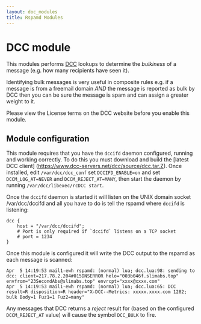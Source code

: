 ```yaml
---
layout: doc_modules
title: Rspamd Modules
---
```

# DCC module

This modules performs [DCC](http://www.dcc-servers.net/dcc/) lookups to determine
the *bulkiness* of a message (e.g. how many recipients have seen it).

Identifying bulk messages is very useful in composite rules e.g. if a message is
from a freemail domain *AND* the message is reported as bulk by DCC then you can
be sure the message is spam and can assign a greater weight to it.

Please view the License terms on the DCC website before you enable this module.

## Module configuration

This module requires that you have the `dccifd` daemon configured, running and
working correctly.  To do this you must download and build the [latest DCC client]
(https://www.dcc-servers.net/dcc/source/dcc.tar.Z).  Once installed, edit
`/var/dcc/dcc_conf` set `DCCIFD_ENABLE=on` and set `DCCM_LOG_AT=NEVER` and
`DCCM_REJECT_AT=MANY`, then start the daemon by running `/var/dcc/libexec/rcDCC start`.

Once the `dccifd` daemon is started it will listen on the UNIX domain socket /var/dcc/dccifd
and all you have to do is tell the rspamd where `dccifd` is listening:

~~~ucl
dcc {
    host = "/var/dcc/dccifd";
    # Port is only required if `dccifd` listens on a TCP socket
    # port = 1234
}
~~~

Once this module is configured it will write the DCC output to the rspamd as each
message is scanned:

`````
Apr  5 14:19:53 mail1-ewh rspamd: (normal) lua; dcc.lua:98: sending to dcc: client=217.78.2.204#015DNSERROR helo="003b046f.slimabs.top" envfrom="23SecondAbs@slimabs.top" envrcpt="xxxx@xxxx.com"
Apr  5 14:19:53 mail1-ewh rspamd: (normal) lua; dcc.lua:65: DCC result=R disposition=R header="X-DCC--Metrics: xxxxx.xxxx.com 1282; bulk Body=1 Fuz1=1 Fuz2=many"
`````

Any messages that DCC returns a *reject* result for (based on the configured `DCCM_REJECT_AT`
value) will cause the symbol `DCC_BULK` to fire.
